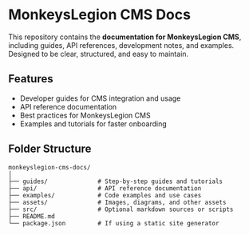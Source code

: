 # MonkeysLegion CMS Docs

This repository contains the **documentation for MonkeysLegion CMS**, including guides, API references, development notes, and examples. Designed to be clear, structured, and easy to maintain.

## Features

- Developer guides for CMS integration and usage
- API reference documentation
- Best practices for MonkeysLegion CMS
- Examples and tutorials for faster onboarding

## Folder Structure

```text
monkeyslegion-cms-docs/
│
├── guides/              # Step-by-step guides and tutorials
├── api/                 # API reference documentation
├── examples/            # Code examples and use cases
├── assets/              # Images, diagrams, and other assets
├── src/                 # Optional markdown sources or scripts
├── README.md
└── package.json         # If using a static site generator
